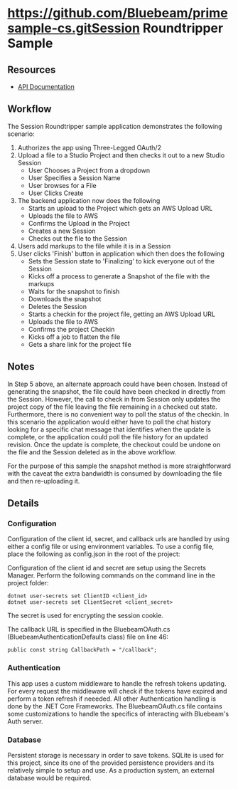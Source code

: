 # https://github.com/Bluebeam/primesample-cs.gitSession Roundtripper Sample

## Resources

- [API Documentation](https://studioapi.bluebeam.com/publicapi/swagger/ui/index)

## Workflow

The Session Roundtripper sample application demonstrates the following scenario:

1. Authorizes the app using Three-Legged OAuth/2
2. Upload a file to a Studio Project and then checks it out to a new Studio Session
    * User Chooses a Project from a dropdown
    * User Specifies a Session Name
    * User browses for a File
    * User Clicks Create
3. The backend application now does the following
    * Starts an upload to the Project which gets an AWS Upload URL
    * Uploads the file to AWS
    * Confirms the Upload in the Project
    * Creates a new Session
    * Checks out the file to the Session
4. Users add markups to the file while it is in a Session
5. User clicks 'Finish' button in application which then does the following
    * Sets the Session state to 'Finalizing' to kick everyone out of the Session
    * Kicks off a process to generate a Snapshot of the file with the markups
    * Waits for the snapshot to finish
    * Downloads the snapshot
    * Deletes the Session
    * Starts a checkin for the project file, getting an AWS Upload URL
    * Uploads the file to AWS
    * Confirms the project Checkin
    * Kicks off a job to flatten the file
    * Gets a share link for the project file

## Notes

In Step 5 above, an alternate approach could have been chosen. Instead of generating the snapshot, the file could have been checked in directly from the Session. However, the call to check in from Session only updates the project copy of the file leaving the file remaining in a checked out state. Furthermore, there is no convenient way to poll the status of the checkin. In this scenario the application would either have to poll the chat history looking for a specific chat message that identifies when the update is complete, or the application could poll the file history for an updated revision. Once the update is complete, the checkout could be undone on the file and the Session deleted as in the above workflow.

For the purpose of this sample the snapshot method is more straightforward with the caveat the extra bandwidth is consumed by downloading the file and then re-uploading it.

## Details

### Configuration

Configuration of the client id, secret, and callback urls are handled by using either a config file or using environment variables. To use a config file, place the following as config.json in the root of the project:

Configuration of the client id and secret are setup using the Secrets Manager.  Perform the following commands on the command line in the project folder:

```
dotnet user-secrets set ClientID <client_id>
dotnet user-secrets set ClientSecret <client_secret>

```

The secret is used for encrypting the session cookie.

The callback URL is specified in the BluebeamOAuth.cs (BluebeamAuthenticationDefaults class) file on line 46:
```
public const string CallbackPath = "/callback";
```

### Authentication

This app uses a custom middleware to handle the refresh tokens updating. For every request the middleware will check if the tokens have expired and perform a token refresh if neeeded.  All other Authentication handling is done by the .NET Core Frameworks.  The BluebeamOAuth.cs file contains some customizations to handle the specifics of interacting with Bluebeam's Auth server.


### Database

Persistent storage is necessary in order to save tokens. SQLite is used for this project, since its one of the provided persistence providers and its relatively simple to setup and use. As a production system, an external database would be required.

